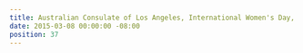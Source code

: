 ```yaml
---
title: Australian Consulate of Los Angeles, International Women's Day, Tara Roth
date: 2015-03-08 00:00:00 -08:00
position: 37
---
```



